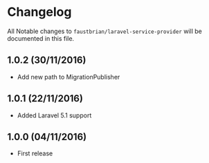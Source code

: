 # Changelog

All Notable changes to `faustbrian/laravel-service-provider` will be documented in this file.

## 1.0.2 (30/11/2016)
- Add new path to MigrationPublisher

## 1.0.1 (22/11/2016)
- Added Laravel 5.1 support

## 1.0.0 (04/11/2016)
- First release
